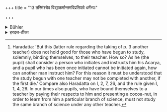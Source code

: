 +++
title = "13 तस्मिंश्चैव विद्याकर्मान्तमविप्रतिपन्ने धर्मेभ्यः"

+++

<details><summary>Bühler</summary>

13. And under him the sacred science must be [^7]  studied until the end, provided (the teacher) does not fall off from the ordinances of the law.


[^7]:  Haradatta: 'But this (latter rule regarding the taking of p. 3 another teacher) does not hold good for those who have begun to study, solemnly, binding themselves, to their teacher. How so? As he (the pupil) shall consider a person who initiates and instructs him his Ācarya, and a pupil who has been once initiated cannot be initiated again, how can another man instruct him? For this reason it must be understood that the study begun with one teacher may not be completed with another, if the first die.' Compare also Haradatta on I, 2, 7, 26, and the rule given I, 1, 4, 26. In our times also pupils, who have bound themselves to a teacher by paying their respects to him and presenting a cocoa-nut, in order to learn from him a particular branch of science, must not study the same branch of science under any other teacher.
</details>

<details><summary>हरदत्त-टीका</summary>

## सूत्रम्
तस्मिंश्चैव विद्याकर्माऽऽन्तमविप्रतिपन्ने धर्मेभ्यः ॥१३॥  
### टिप्पनी
तस्मिन्नेव चोपनेतरि विद्याकर्म विद्याग्रहणं कर्तव्यम् । आन्तमासमाप्तेः, अविप्रतिपन्ने धर्मेम्यः यद्यसावाचार्यो धर्मभ्यो न प्रच्युतो भवति । प्रच्युते तु तस्मिन्नसम्पर्कार्हे अन्यतोऽपि विद्याकर्म भवत्येव ।  



* *येषां चाचार्यकरणविधिप्रयुक्तमध्ययनं तेषामेतन्नोपपद्यते । कथम् ? उपनीयाध्यापनेनाचार्यकं भावयेदिति । सकृदुपनीतस्य माणवकस्य न पुनरुपनयनसंस्कारः सम्भवति । तं कथमन्योऽध्यापयेत् ? एतेन मध्ये आचार्यमरणे माणवकस्य तदध्ययनं नाचार्यान्तरात् सम्भवतीति द्रष्टव्यम्* *॥ १३॥

*. एतचिह्नान्तर्गतो भागः प्रक्षिप्त इति Mysore पुस्तके । परन्तु क ग पुस्तकयोरुपलभ्यते पाठः । एतच्च गुरुमतानुसारेण । गुरवो हि "अष्टवर्षं ब्राह्मणमुपनयीत, तमध्यापयीत' इति विधिनाऽऽचार्यत्वसिध्यर्थमध्यापन विदधताऽध्ययनमपि प्रयुज्यते, अतो ऽध्यापनान्यथानुपपत्यैव सिध्यदध्ययनं न स्वविधिना "स्वाध्यायोऽध्येतव्य" इत्यनेन विधीयते इति ब्रुवते । अतस्तन्मतखण्डनमिदम् ।
</details>
